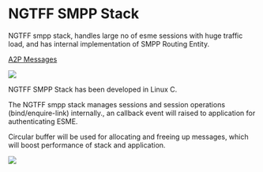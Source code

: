 # NGTFF SMPP Stack

NGTFF smpp stack, handles large no of esme sessions with huge traffic load, and has internal implementation of SMPP Routing Entity.

<u>A2P Messages</u>




<image src="smpp_stack.png" />

NGTFF SMPP Stack has been developed in Linux C.

The NGTFF smpp stack manages sessions and session operations (bind/enquire-link) internally., an callback event will raised to application for authenticating ESME.

Circular buffer will be used for allocating and freeing up messages, which will boost performance of stack and application.

 <image src="smpp_routing_entity.png" />





 


















